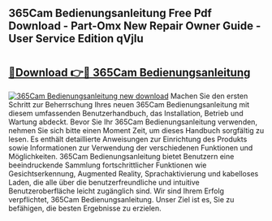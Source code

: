 ## 365Cam Bedienungsanleitung Free Pdf Download - Part-Omx New Repair Owner Guide - User Service Edition qVjlu

# <h2><a href="http://df5m61h.blite.top/?on=365Cam+Bedienungsanleitung">🔗Download 👉🔴 365Cam Bedienungsanleitung</a></h2>

[![365Cam Bedienungsanleitung new download](https://i.imgur.com/lujVjoI.png)](http://df5m61h.blite.top/?on=365Cam+Bedienungsanleitung)
Machen Sie den ersten Schritt zur Beherrschung Ihres neuen 365Cam Bedienungsanleitung mit diesem umfassenden Benutzerhandbuch, das Installation, Betrieb und Wartung abdeckt. Bevor Sie Ihr 365Cam Bedienungsanleitung verwenden, nehmen Sie sich bitte einen Moment Zeit, um dieses Handbuch sorgfältig zu lesen. Es enthält detaillierte Anweisungen zur Einrichtung des Produkts sowie Informationen zur Verwendung der verschiedenen Funktionen und Möglichkeiten. 365Cam Bedienungsanleitung bietet Benutzern eine beeindruckende Sammlung fortschrittlicher Funktionen wie Gesichtserkennung, Augmented Reality, Sprachaktivierung und kabelloses Laden, die alle über die benutzerfreundliche und intuitive Benutzeroberfläche leicht zugänglich sind. Wir sind Ihrem Erfolg verpflichtet, 365Cam Bedienungsanleitung. Unser Ziel ist es, Sie zu befähigen, die besten Ergebnisse zu erzielen.
